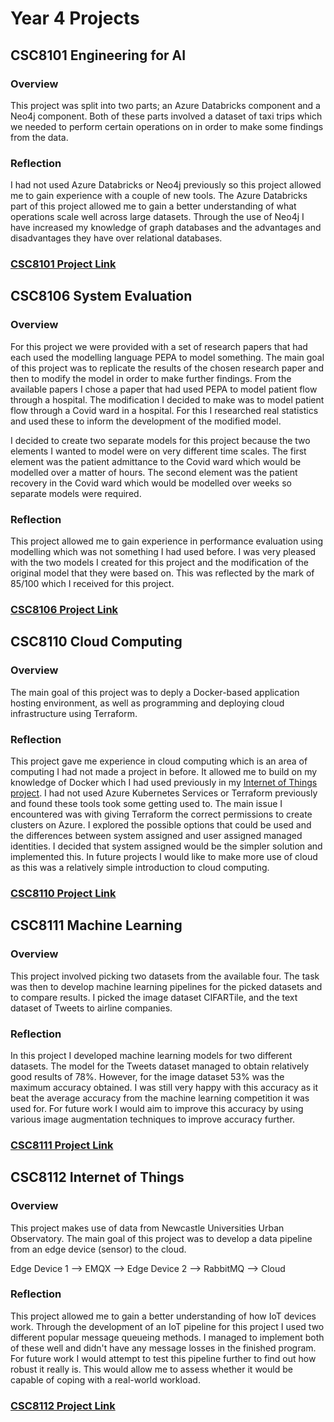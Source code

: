 # Year 4 Projects
## CSC8101 Engineering for AI
### Overview
This project was split into two parts; an Azure Databricks component and a Neo4j component. Both of these parts involved a dataset of taxi trips which we needed to perform certain operations on in order to make some findings from the data.
### Reflection
I had not used Azure Databricks or Neo4j previously so this project allowed me to gain experience with a couple of new tools. The Azure Databricks part of this project allowed me to gain a better understanding of what operations scale well across large datasets. Through the use of Neo4j I have increased my knowledge of graph databases and the advantages and disadvantages they have over relational databases.
### [CSC8101 Project Link](https://github.com/Chris-Harvey0/CSC8101-Engineering-for-AI)

## CSC8106 System Evaluation
### Overview
For this project we were provided with a set of research papers that had each used the modelling language PEPA to model something. The main goal of this project was to replicate the results of the chosen research paper and then to modify the model in order to make further findings. From the available papers I chose a paper that had used PEPA to model patient flow through a hospital. The modification I decided to make was to model patient flow through a Covid ward in a hospital. For this I researched real statistics and used these to inform the development of the modified model.

I decided to create two separate models for this project because the two elements I wanted to model were on very different time scales. The first element was the patient admittance to the Covid ward which would be modelled over a matter of hours. The second element was the patient recovery in the Covid ward which would be modelled over weeks so separate models were required.
### Reflection
This project allowed me to gain experience in performance evaluation using modelling which was not something I had used before. I was very pleased with the two models I created for this project and the modification of the original model that they were based on. This was reflected by the mark of 85/100 which I received for this project.
### [CSC8106 Project Link](https://github.com/Chris-Harvey0/CSC8106-System-Evaluation)

## CSC8110 Cloud Computing
### Overview
The main goal of this project was to deply a Docker-based application hosting environment, as well as programming and deploying cloud infrastructure using Terraform.
### Reflection
This project gave me experience in cloud computing which is an area of computing I had not made a project in before. It allowed me to build on my knowledge of Docker which I had used previously in my [Internet of Things project](https://github.com/Chris-Harvey0/CSC8112-Internet-of-Things). I had not used Azure Kubernetes Services or Terraform previously and found these tools took some getting used to. The main issue I encountered was with giving Terraform the correct permissions to create clusters on Azure. I explored the possible options that could be used and the differences between system assigned and user assigned managed identities. I decided that system assigned would be the simpler solution and implemented this. In future projects I would like to make more use of cloud as this was a relatively simple introduction to cloud computing.
### [CSC8110 Project Link](https://github.com/Chris-Harvey0/CSC8110-Cloud-Computing)

## CSC8111 Machine Learning
### Overview
This project involved picking two datasets from the available four. The task was then to develop machine learning pipelines for the picked datasets and to compare results. I picked the image dataset CIFARTile, and the text dataset of Tweets to airline companies.
### Reflection
In this project I developed machine learning models for two different datasets. The model for the Tweets dataset managed to obtain relatively good results of 78%. However, for the image dataset 53% was the maximum accuracy obtained. I was still very happy with this accuracy as it beat the average accuracy from the machine learning competition it was used for. For future work I would aim to improve this accuracy by using various image augmentation techniques to improve accuracy further.
### [CSC8111 Project Link](https://github.com/Chris-Harvey0/CSC8111-Machine-Learning)

## CSC8112 Internet of Things
### Overview
This project makes use of data from Newcastle Universities Urban Observatory. The main goal of this project was to develop a data pipeline from an edge device (sensor) to the cloud.

Edge Device 1 --> EMQX --> Edge Device 2 --> RabbitMQ --> Cloud
### Reflection
This project allowed me to gain a better understanding of how IoT devices work. Through the development of an IoT pipeline for this project I used two different popular message queueing methods. I managed to implement both of these well and didn't have any message losses in the finished program. For future work I would attempt to test this pipeline further to find out how robust it really is. This would allow me to assess whether it would be capable of coping with a real-world workload.
### [CSC8112 Project Link](https://github.com/Chris-Harvey0/CSC8112-Internet-of-Things)
